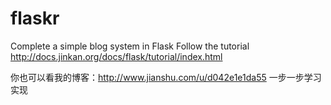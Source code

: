 # flaskr
Complete a simple blog system in Flask
Follow the tutorial http://docs.jinkan.org/docs/flask/tutorial/index.html

你也可以看我的博客：http://www.jianshu.com/u/d042e1e1da55 一步一步学习实现
